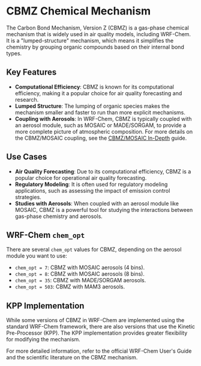 # CBMZ Chemical Mechanism

The Carbon Bond Mechanism, Version Z (CBMZ) is a gas-phase chemical mechanism that is widely used in air quality models, including WRF-Chem. It is a "lumped-structure" mechanism, which means it simplifies the chemistry by grouping organic compounds based on their internal bond types.

## Key Features

-   **Computational Efficiency**: CBMZ is known for its computational efficiency, making it a popular choice for air quality forecasting and research.
-   **Lumped Structure**: The lumping of organic species makes the mechanism smaller and faster to run than more explicit mechanisms.
-   **Coupling with Aerosols**: In WRF-Chem, CBMZ is typically coupled with an aerosol module, such as MOSAIC or MADE/SORGAM, to provide a more complete picture of atmospheric composition. For more details on the CBMZ/MOSAIC coupling, see the [CBMZ/MOSAIC In-Depth](./wrfchem_cbmz_mosaic.md) guide.

## Use Cases

-   **Air Quality Forecasting**: Due to its computational efficiency, CBMZ is a popular choice for operational air quality forecasting.
-   **Regulatory Modeling**: It is often used for regulatory modeling applications, such as assessing the impact of emission control strategies.
-   **Studies with Aerosols**: When coupled with an aerosol module like MOSAIC, CBMZ is a powerful tool for studying the interactions between gas-phase chemistry and aerosols.

## WRF-Chem `chem_opt`

There are several `chem_opt` values for CBMZ, depending on the aerosol module you want to use:

-   `chem_opt = 7`: CBMZ with MOSAIC aerosols (4 bins).
-   `chem_opt = 8`: CBMZ with MOSAIC aerosols (8 bins).
-   `chem_opt = 35`: CBMZ with MADE/SORGAM aerosols.
-   `chem_opt = 503`: CBMZ with MAM3 aerosols.

## KPP Implementation

While some versions of CBMZ in WRF-Chem are implemented using the standard WRF-Chem framework, there are also versions that use the Kinetic Pre-Processor (KPP). The KPP implementation provides greater flexibility for modifying the mechanism.

For more detailed information, refer to the official WRF-Chem User's Guide and the scientific literature on the CBMZ mechanism.

